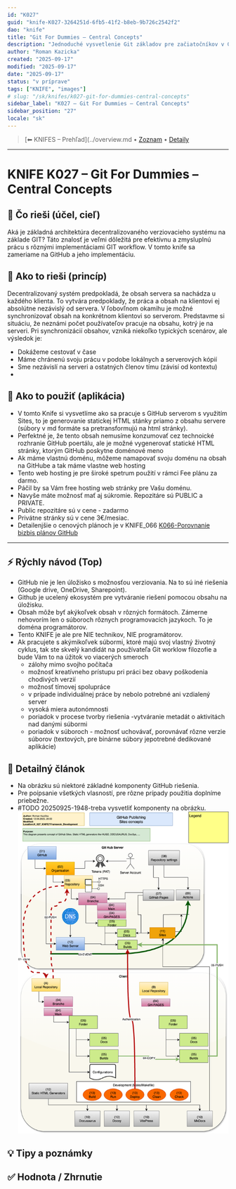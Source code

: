 ```yaml
---
id: "K027"
guid: "knife-K027-3264251d-6fb5-41f2-b8eb-9b726c2542f2"
dao: "knife"
title: "Git For Dummies – Central Concepts"
description: "Jednoduché vysvetlenie Git základov pre začiatočníkov v GitEA (organizácia, repozitár, working directory, atď.)"
author: "Roman Kazicka"
created: "2025-09-17"
modified: "2025-09-17"
date: "2025-09-17"
status: "v príprave"
tags: ["KNIFE", "images"]
# slug: "/sk/knifes/k027-git-for-dummies-central-concepts"
sidebar_label: "K027 – Git For Dummies – Central Concepts"
sidebar_position: "27"
locale: "sk"
---
```

<!-- body:start -->

<!-- nav:knifes -->
> [⬅ KNIFES – Prehľad](../overview.md • [Zoznam](../KNIFE_Overview_List.md) • [Detaily](../KNIFE_Overview_Details.md)
---
# KNIFE K027 – Git For Dummies – Central Concepts

## 🎯 Čo rieši (účel, cieľ)

Aká je základná architektúra decentralizovaného verziovacieho systému na základe GIT?
Táto znalosť je veľmi dôležitá pre efektívnu a zmysluplnú prácu s rôznými implementáciami GIT workflow.
V tomto knife sa zameriame na GitHub a jeho implementáciu.

## 🧩 Ako to rieši (princíp)

Decentralizovaný systém predpokladá, že obsah servera sa nachádza u každého klienta. To vytvára predpoklady, že práca a obsah na klientovi ej absolútne nezávislý od servera.
V ľobovľnom okamihu je možné synchronizovať obsah na konkrétnom klientovi so serverom.
Predstavme si situáciu, že neznámi počet používateľov pracuje na obsahu, kotrý je na serveri.
Pri synchronizácií obsahov, vzniká niekoľko typických scenárov, ale výsledok je:

- Dokážeme cestovať v čase
- Máme chránenú svoju prácu v podobe lokálnych a serverových kópií
- Sme nezávislí na serveri a ostatných členov tímu (závisí od kontextu)
- 
## 🧪 Ako to použiť (aplikácia)

- V tomto Knife si vysvetlíme ako sa pracuje s GitHub serverom s využitím Sites, to je generovanie statickej HTML stánky priamo z obsahu servere (súbory v md formáte sa pretransformujú na html stránky).
- Perfektné je, že tento obsah nemusíme konzumovať cez technoické rozhranie GitHub poertálu, ale je možné vygenerovať statické HTML stránky, ktorým GitHub poskytne doménové meno
- Ak máme vlastnú doménu, môžeme namapovať svoju doménu na obsah na GitHube a tak máme vlastne web hosting
- Tento web hosting je pre široké spetrum použití v rámci Fee plánu za darmo.
- Páčil by sa Vám free hosting web stránky pre Vašu doménu.
- Navyše máte možnosť mať aj súkromie. Repozitáre sú PUBLIC a PRIVATE.
- Public repozitáre sú v cene - zadarmo
- Privátne stránky sú v cene 3€/mesiac.
- Detailenjšie o cenových plánoch je v KNIFE_066 [K066-Porovnanie bizbis plánov GitHub](../K066-porovnanie-biznis-planov-github/index.md)

---

## ⚡ Rýchly návod (Top)
- GitHub nie je len úložisko s možnosťou verziovania. Na to sú iné riešenia (Google drive, OneDrive, Sharepoint).
- Github je ucelený ekosystém pre vytváranie riešení pomocou obsahu na úložisku.
- Obsah môže byť akýkoľvek obsah v rôzných  formátoch. Zámerne nehovorím len o súboroch rôznych programovacích jazykoch. To je doména programátorov.
- Tento KNIFE je ale pre NIE technikov, NIE programátorov.
- Ak pracujete s akýmikoľvek súbormi, ktoré majú svoj vlastný životný cyklus, tak ste skvelý kandidát na používateľa Git worklow filozofie a bude Vám to na úžitok vo viacerých smeroch
  - zálohy mimo svojho počítača
  - možnosť kreatívneho prístupu pri práci bez obavy poškodenia chodivých verzií
  - možnosť tímovej spolupráce
  - v prípade individuálnej práce by nebolo potrebné ani vzdialený server
  - vysoká miera autonómnosti
  - poriadok v procese tvorby riešenia -vytváranie metadát o aktivitách nad danými súbormi
  - poriadok v súboroch - možnosť uchovávať, porovnávať rôzne verzie súborov (textových, pre binárne súbory jepotrebné dedikované aplikácie)



## 📜 Detailný článok

- Na obrázku sú niektoré základné komponenty GitHub riešenia.
- Pre poípsanie všetkých vlasností, pre rôzne prípady použitia doplníme priebežne.
- #TODO 20250925-1948-treba vysvetliť komponenty na obrázku.
![Koncept Github s využitím Sites](./img/GitHub-Sites-Concepts.png)
## 💡 Tipy a poznámky

## ✅ Hodnota / Zhrnutie
